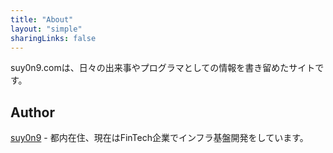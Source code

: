 ```yaml
---
title: "About"
layout: "simple"
sharingLinks: false
---
```


<!--more-->

suy0n9.comは、日々の出来事やプログラマとしての情報を書き留めたサイトです。


## Author
[suy0n9](https://suy0n9.me) - 都内在住、現在はFinTech企業でインフラ基盤開発をしています。
